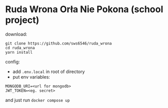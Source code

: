 # Ruda Wrona Orła Nie Pokona (school project)

download:
```
git clone https://github.com/sws6546/ruda_wrona
cd ruda_wrona
yarn install
```

config:
* add `.env.local` in root of directory
* put env variables:
```
MONGODB_URI=<url for mongodb>
JWT_TOKEN=<eg. secret>
```

and just run `docker compose up`